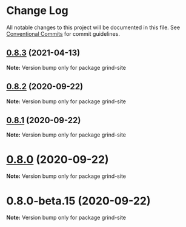 # Change Log

All notable changes to this project will be documented in this file.
See [Conventional Commits](https://conventionalcommits.org) for commit guidelines.

## [0.8.3](https://github.com/grindjs/grindjs/compare/v0.8.2...v0.8.3) (2021-04-13)

**Note:** Version bump only for package grind-site

## [0.8.2](https://github.com/grindjs/grindjs/compare/v0.8.1...v0.8.2) (2020-09-22)

**Note:** Version bump only for package grind-site

## [0.8.1](https://github.com/grindjs/grindjs/compare/v0.8.0...v0.8.1) (2020-09-22)

**Note:** Version bump only for package grind-site

# [0.8.0](https://github.com/grindjs/grindjs/compare/v0.8.0-beta.15...v0.8.0) (2020-09-22)

**Note:** Version bump only for package grind-site

# 0.8.0-beta.15 (2020-09-22)

**Note:** Version bump only for package grind-site
